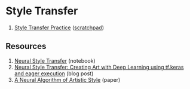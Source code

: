 # Style Transfer

1. [Style Transfer Practice](https://github.com/Pradhyo/the-office-us-tv-show/tree/master/fast-style-transfer/keras-style-transfer.ipynb) ([scratchpad](https://github.com/Pradhyo/the-office-us-tv-show/tree/master/fast-style-transfer/keras-style-transfer-scratchpad.ipynb))

## Resources
1. [Neural Style Transfer](https://nbviewer.jupyter.org/github/fchollet/deep-learning-with-python-notebooks/blob/master/8.3-neural-style-transfer.ipynb) (notebook)
2. [Neural Style Transfer: Creating Art with Deep Learning using tf.keras and eager execution](https://medium.com/tensorflow/neural-style-transfer-creating-art-with-deep-learning-using-tf-keras-and-eager-execution-7d541ac31398) (blog post)
3. [A Neural Algorithm of Artistic Style](https://arxiv.org/abs/1508.06576) (paper)